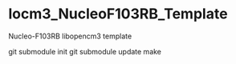 # locm3_NucleoF103RB_Template
Nucleo-F103RB libopencm3 template

git submodule init
git submodule update
make
